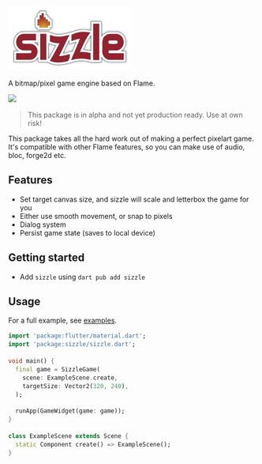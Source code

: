 ![sizzle](sizzle-logo.png "sizzle")

A bitmap/pixel game engine based on Flame.

<a title="Pub" href="https://pub.dev/packages/sizzle"><img src="https://img.shields.io/badge/pub-v0.1-blue"/></a>

> This package is in alpha and not yet production ready. Use at own risk!

This package takes all the hard work out of making a perfect pixelart game. It's compatible with other Flame features, so you can make use of audio, bloc, forge2d etc.

## Features

- Set target canvas size, and sizzle will scale and letterbox the game for you
- Either use smooth movement, or snap to pixels
- Dialog system
- Persist game state (saves to local device)

## Getting started

- Add `sizzle` using `dart pub add sizzle`

## Usage

For a full example, see [examples](/example/).

```dart
import 'package:flutter/material.dart';
import 'package:sizzle/sizzle.dart';

void main() {
  final game = SizzleGame(
    scene: ExampleScene.create,
    targetSize: Vector2(320, 240),
  );

  runApp(GameWidget(game: game));
}

class ExampleScene extends Scene {
  static Component create() => ExampleScene();
}
```
